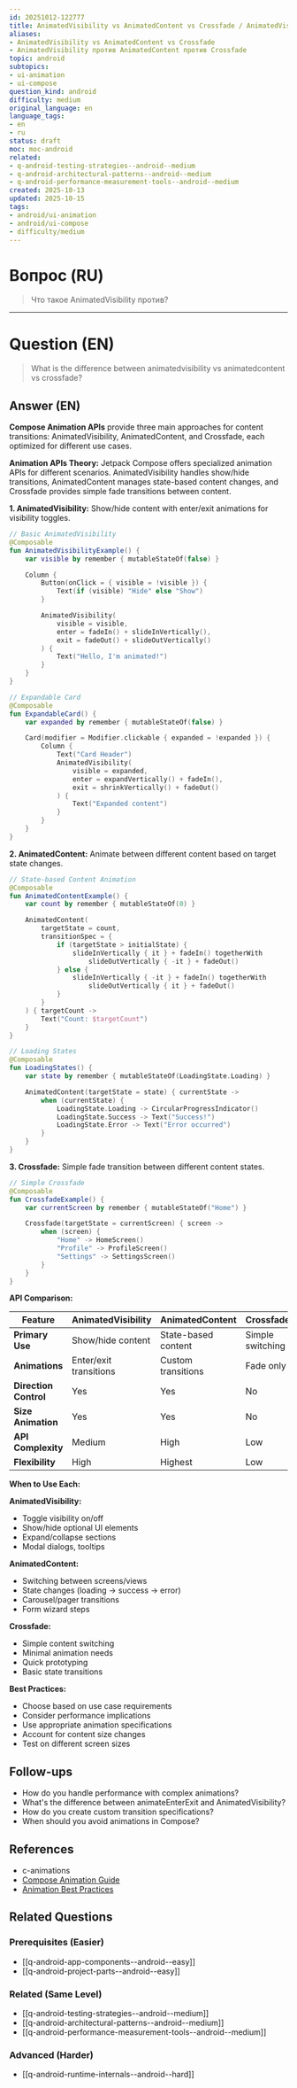```yaml
---
id: 20251012-122777
title: AnimatedVisibility vs AnimatedContent vs Crossfade / AnimatedVisibility против
aliases:
- AnimatedVisibility vs AnimatedContent vs Crossfade
- AnimatedVisibility против AnimatedContent против Crossfade
topic: android
subtopics:
- ui-animation
- ui-compose
question_kind: android
difficulty: medium
original_language: en
language_tags:
- en
- ru
status: draft
moc: moc-android
related:
- q-android-testing-strategies--android--medium
- q-android-architectural-patterns--android--medium
- q-android-performance-measurement-tools--android--medium
created: 2025-10-13
updated: 2025-10-15
tags:
- android/ui-animation
- android/ui-compose
- difficulty/medium
---
```


# Вопрос (RU)
> Что такое AnimatedVisibility против?

---

# Question (EN)
> What is the difference between animatedvisibility vs animatedcontent vs crossfade?

## Answer (EN)
**Compose Animation APIs** provide three main approaches for content transitions: AnimatedVisibility, AnimatedContent, and Crossfade, each optimized for different use cases.

**Animation APIs Theory:**
Jetpack Compose offers specialized animation APIs for different scenarios. AnimatedVisibility handles show/hide transitions, AnimatedContent manages state-based content changes, and Crossfade provides simple fade transitions between content.

**1. AnimatedVisibility:**
Show/hide content with enter/exit animations for visibility toggles.

```kotlin
// Basic AnimatedVisibility
@Composable
fun AnimatedVisibilityExample() {
    var visible by remember { mutableStateOf(false) }

    Column {
        Button(onClick = { visible = !visible }) {
            Text(if (visible) "Hide" else "Show")
        }

        AnimatedVisibility(
            visible = visible,
            enter = fadeIn() + slideInVertically(),
            exit = fadeOut() + slideOutVertically()
        ) {
            Text("Hello, I'm animated!")
        }
    }
}

// Expandable Card
@Composable
fun ExpandableCard() {
    var expanded by remember { mutableStateOf(false) }

    Card(modifier = Modifier.clickable { expanded = !expanded }) {
        Column {
            Text("Card Header")
            AnimatedVisibility(
                visible = expanded,
                enter = expandVertically() + fadeIn(),
                exit = shrinkVertically() + fadeOut()
            ) {
                Text("Expanded content")
            }
        }
    }
}
```

**2. AnimatedContent:**
Animate between different content based on target state changes.

```kotlin
// State-based Content Animation
@Composable
fun AnimatedContentExample() {
    var count by remember { mutableStateOf(0) }

    AnimatedContent(
        targetState = count,
        transitionSpec = {
            if (targetState > initialState) {
                slideInVertically { it } + fadeIn() togetherWith
                    slideOutVertically { -it } + fadeOut()
            } else {
                slideInVertically { -it } + fadeIn() togetherWith
                    slideOutVertically { it } + fadeOut()
            }
        }
    ) { targetCount ->
        Text("Count: $targetCount")
    }
}

// Loading States
@Composable
fun LoadingStates() {
    var state by remember { mutableStateOf(LoadingState.Loading) }

    AnimatedContent(targetState = state) { currentState ->
        when (currentState) {
            LoadingState.Loading -> CircularProgressIndicator()
            LoadingState.Success -> Text("Success!")
            LoadingState.Error -> Text("Error occurred")
        }
    }
}
```

**3. Crossfade:**
Simple fade transition between different content states.

```kotlin
// Simple Crossfade
@Composable
fun CrossfadeExample() {
    var currentScreen by remember { mutableStateOf("Home") }

    Crossfade(targetState = currentScreen) { screen ->
        when (screen) {
            "Home" -> HomeScreen()
            "Profile" -> ProfileScreen()
            "Settings" -> SettingsScreen()
        }
    }
}
```

**API Comparison:**

| Feature | AnimatedVisibility | AnimatedContent | Crossfade |
|---------|-------------------|-----------------|-----------|
| **Primary Use** | Show/hide content | State-based content | Simple switching |
| **Animations** | Enter/exit transitions | Custom transitions | Fade only |
| **Direction Control** | Yes | Yes | No |
| **Size Animation** | Yes | Yes | No |
| **API Complexity** | Medium | High | Low |
| **Flexibility** | High | Highest | Low |

**When to Use Each:**

**AnimatedVisibility:**
- Toggle visibility on/off
- Show/hide optional UI elements
- Expand/collapse sections
- Modal dialogs, tooltips

**AnimatedContent:**
- Switching between screens/views
- State changes (loading → success → error)
- Carousel/pager transitions
- Form wizard steps

**Crossfade:**
- Simple content switching
- Minimal animation needs
- Quick prototyping
- Basic state transitions

**Best Practices:**
- Choose based on use case requirements
- Consider performance implications
- Use appropriate animation specifications
- Account for content size changes
- Test on different screen sizes

## Follow-ups

- How do you handle performance with complex animations?
- What's the difference between animateEnterExit and AnimatedVisibility?
- How do you create custom transition specifications?
- When should you avoid animations in Compose?

## References

- c-animations
- [Compose Animation Guide](https://developer.android.com/jetpack/compose/animation)
- [Animation Best Practices](https://developer.android.com/jetpack/compose/animation/best-practices)

## Related Questions

### Prerequisites (Easier)
- [[q-android-app-components--android--easy]]
- [[q-android-project-parts--android--easy]]

### Related (Same Level)
- [[q-android-testing-strategies--android--medium]]
- [[q-android-architectural-patterns--android--medium]]
- [[q-android-performance-measurement-tools--android--medium]]

### Advanced (Harder)
- [[q-android-runtime-internals--android--hard]]